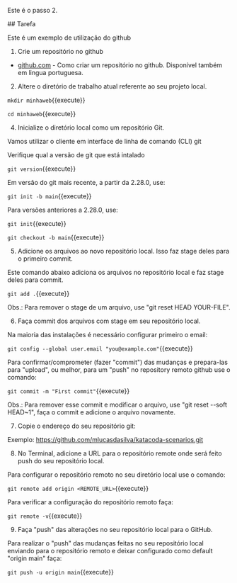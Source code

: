 Este é o passo 2.

## Tarefa

Este é um exemplo de utilização do github

1. Crie um repositório no github

* [github.com](https://docs.github.com/pt/github/creating-cloning-and-archiving-repositories/creating-a-new-repository) - Como criar um repositório no github. Disponível também em lingua portuguesa.

2. Altere o diretório de trabalho atual referente ao seu projeto local. 

`mkdir minhaweb`{{execute}}

`cd minhaweb`{{execute}}

4. Inicialize o diretório local como um repositório Git.

Vamos utilizar o cliente em interface de linha de comando (CLI) git

Verifique qual a versão de git que está intalado

`git version`{{execute}}

Em versão do git mais recente, a partir da 2.28.0, use:

`git init -b main`{{execute}}

Para versões anteriores a 2.28.0, use:

`git init`{{execute}}

`git checkout -b main`{{execute}}

5. Adicione os arquivos ao novo repositório local. Isso faz stage deles para o primeiro commit.

Este comando abaixo adiciona os arquivos no repositório local e faz stage deles para commit.

`git add .`{{execute}}

Obs.: Para remover o stage de um arquivo, use "git reset HEAD YOUR-FILE".

6. Faça commit dos arquivos com stage em seu repositório local.

Na maioria das instalações é necessário configurar primeiro o email:

`git config --global user.email "you@example.com"`{{execute}}

Para confirmar/comprometer (fazer "commit") das mudanças e prepara-las para "upload", ou melhor, para um "push" no repository remoto github use o comando:

`git commit -m "First commit"`{{execute}}

Obs.: Para remover esse commit e modificar o arquivo, use "git reset --soft HEAD~1", faça o commit e adicione o arquivo novamente.

7. Copie o endereço do seu repositório git:

Exemplo: https://github.com/mlucasdasilva/katacoda-scenarios.git

8. No Terminal, adicione a URL para o repositório remote onde será feito push do seu repositório local.

Para configurar o repositório remoto no seu diretório local use o comando:

`git remote add origin <REMOTE_URL>`{{execute}}

Para verificar a configuração do repositório remoto faça:

`git remote -v`{{execute}}

9. Faça "push" das alterações no seu repositório local para o GitHub.

Para realizar o "push" das mudanças feitas no seu repositório local enviando para o repositório remoto e deixar configurado como default "origin main" faça:

`git push -u origin main`{{execute}}

